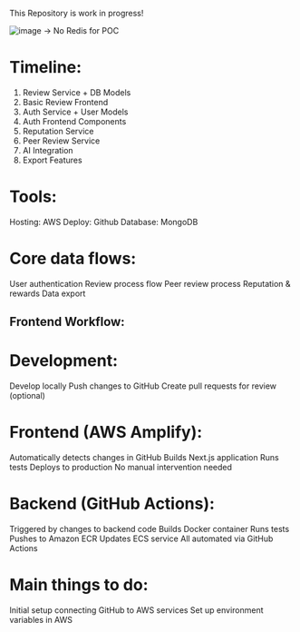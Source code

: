 This Repository is work in progress!

![image](https://github.com/user-attachments/assets/256fef40-6366-4e76-893a-f2100ad23f3e)
-> No Redis for POC


# Timeline:
1. Review Service + DB Models
2. Basic Review Frontend
3. Auth Service + User Models
4. Auth Frontend Components
5. Reputation Service
6. Peer Review Service
7. AI Integration
8. Export Features

# Tools:
Hosting: AWS
Deploy: Github
Database: MongoDB

# Core data flows:
User authentication
Review process flow
Peer review process
Reputation & rewards
Data export


## Frontend Workflow:

# Development:
Develop locally
Push changes to GitHub
Create pull requests for review (optional)


# Frontend (AWS Amplify):
Automatically detects changes in GitHub
Builds Next.js application
Runs tests
Deploys to production
No manual intervention needed


# Backend (GitHub Actions):
Triggered by changes to backend code
Builds Docker container
Runs tests
Pushes to Amazon ECR
Updates ECS service
All automated via GitHub Actions

# Main things to do:
Initial setup connecting GitHub to AWS services
Set up environment variables in AWS
